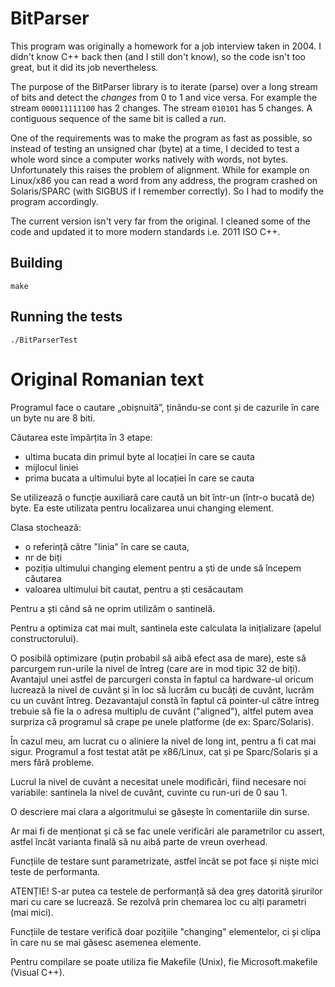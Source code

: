 BitParser
=========

This program was originally a homework for a job interview taken in 2004. I
didn't know C++ back then (and I still don't know), so the code isn't too
great, but it did its job nevertheless.

The purpose of the BitParser library is to iterate (parse) over a long stream
of bits and detect the *changes* from 0 to 1 and vice versa. For example the
stream `000011111100` has 2 changes. The stream `010101` has 5 changes. A
contiguous sequence of the same bit is called a *run*.

One of the requirements was to make the program as fast as possible, so instead
of testing an unsigned char (byte) at a time, I decided to test a whole word
since a computer works natively with words, not bytes. Unfortunately this
raises the problem of alignment. While for example on Linux/x86 you can read a
word from any address, the program crashed on Solaris/SPARC (with SIGBUS if I
remember correctly). So I had to modify the program accordingly.

The current version isn't very far from the original. I cleaned some of the
code and updated it to more modern standards i.e. 2011 ISO C++.

Building
--------

	make


Running the tests
-----------------

	./BitParserTest


Original Romanian text
======================

Programul face o cautare „obișnuită”, ținându-se cont și de cazurile în care un
byte nu are 8 biti.

Căutarea este împărțita în 3 etape:

 - ultima bucata din primul byte al locației în care se cauta
 - mijlocul liniei
 - prima bucata a ultimului byte al locației în care se cauta

Se utilizează o funcție auxiliară care caută un bit într-un (într-o bucată de)
byte.  Ea este utilizata pentru localizarea unui changing element.

Clasa stochează:

 - o referință către "linia" în care se cauta,
 - nr de biți
 - poziția ultimului changing element pentru a ști de unde să începem căutarea
 - valoarea ultimului bit cautat, pentru a ști cesăcautam

Pentru a ști când să ne oprim utilizăm o santinelă.

Pentru a optimiza cat mai mult, santinela este calculata la inițializare
(apelul constructorului).

O posibilă optimizare (puțin probabil să aibă efect asa de mare), este să
parcurgem run-urile la nivel de întreg (care are in mod tipic 32 de biți).
Avantajul unei astfel de parcurgeri consta în faptul ca hardware-ul oricum
lucrează la nivel de cuvânt și în loc să lucrăm cu bucăți de cuvânt, lucrăm cu
un cuvânt întreg. Dezavantajul constă în faptul că pointer-ul către întreg
trebuie să fie la o adresa multiplu de cuvânt ("aligned"), altfel putem avea
surpriza că programul să crape pe unele platforme (de ex: Sparc/Solaris).

În cazul meu, am lucrat cu o aliniere la nivel de long int, pentru a fi cat mai
sigur. Programul a fost testat atât pe x86/Linux, cat și pe Sparc/Solaris și a
mers fără probleme.

Lucrul la nivel de cuvânt a necesitat unele modificări, fiind necesare noi
variabile: santinela la nivel de cuvânt, cuvinte cu run-uri de 0 sau 1.

O descriere mai clara a algoritmului se găsește în comentariile din surse.

Ar mai fi de menționat și că se fac unele verificări ale parametrilor cu
assert, astfel încât varianta finală să nu aibă parte de vreun overhead.


Funcțiile de testare sunt parametrizate, astfel încât se pot face și niște mici
teste de performanta.

ATENȚIE! S-ar putea ca testele de performanță să dea greș datorită șirurilor
mari cu care se lucrează. Se rezolvă prin chemarea loc cu alți parametri (mai
mici).

Funcțiile de testare verifică doar pozițiile "changing" elementelor, ci și
clipa în care nu se mai găsesc asemenea elemente.


Pentru compilare se poate utiliza fie Makefile (Unix), fie Microsoft.makefile
(Visual C++).
